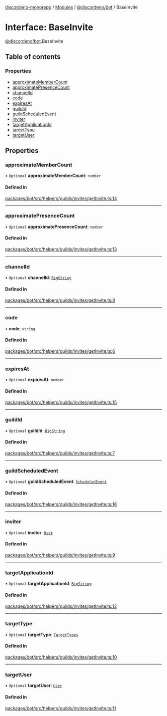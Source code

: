 [discordeno-monorepo](../README.md) / [Modules](../modules.md) / [@discordeno/bot](../modules/discordeno_bot.md) / BaseInvite

# Interface: BaseInvite

[@discordeno/bot](../modules/discordeno_bot.md).BaseInvite

## Table of contents

### Properties

- [approximateMemberCount](discordeno_bot.BaseInvite.md#approximatemembercount)
- [approximatePresenceCount](discordeno_bot.BaseInvite.md#approximatepresencecount)
- [channelId](discordeno_bot.BaseInvite.md#channelid)
- [code](discordeno_bot.BaseInvite.md#code)
- [expiresAt](discordeno_bot.BaseInvite.md#expiresat)
- [guildId](discordeno_bot.BaseInvite.md#guildid)
- [guildScheduledEvent](discordeno_bot.BaseInvite.md#guildscheduledevent)
- [inviter](discordeno_bot.BaseInvite.md#inviter)
- [targetApplicationId](discordeno_bot.BaseInvite.md#targetapplicationid)
- [targetType](discordeno_bot.BaseInvite.md#targettype)
- [targetUser](discordeno_bot.BaseInvite.md#targetuser)

## Properties

### approximateMemberCount

• `Optional` **approximateMemberCount**: `number`

#### Defined in

[packages/bot/src/helpers/guilds/invites/getInvite.ts:14](https://github.com/deepsarda/discordeno/blob/c6dc30bb/packages/bot/src/helpers/guilds/invites/getInvite.ts#L14)

---

### approximatePresenceCount

• `Optional` **approximatePresenceCount**: `number`

#### Defined in

[packages/bot/src/helpers/guilds/invites/getInvite.ts:13](https://github.com/deepsarda/discordeno/blob/c6dc30bb/packages/bot/src/helpers/guilds/invites/getInvite.ts#L13)

---

### channelId

• `Optional` **channelId**: [`BigString`](../modules/discordeno_bot.md#bigstring)

#### Defined in

[packages/bot/src/helpers/guilds/invites/getInvite.ts:8](https://github.com/deepsarda/discordeno/blob/c6dc30bb/packages/bot/src/helpers/guilds/invites/getInvite.ts#L8)

---

### code

• **code**: `string`

#### Defined in

[packages/bot/src/helpers/guilds/invites/getInvite.ts:6](https://github.com/deepsarda/discordeno/blob/c6dc30bb/packages/bot/src/helpers/guilds/invites/getInvite.ts#L6)

---

### expiresAt

• `Optional` **expiresAt**: `number`

#### Defined in

[packages/bot/src/helpers/guilds/invites/getInvite.ts:15](https://github.com/deepsarda/discordeno/blob/c6dc30bb/packages/bot/src/helpers/guilds/invites/getInvite.ts#L15)

---

### guildId

• `Optional` **guildId**: [`BigString`](../modules/discordeno_bot.md#bigstring)

#### Defined in

[packages/bot/src/helpers/guilds/invites/getInvite.ts:7](https://github.com/deepsarda/discordeno/blob/c6dc30bb/packages/bot/src/helpers/guilds/invites/getInvite.ts#L7)

---

### guildScheduledEvent

• `Optional` **guildScheduledEvent**: [`ScheduledEvent`](discordeno_bot.ScheduledEvent.md)

#### Defined in

[packages/bot/src/helpers/guilds/invites/getInvite.ts:16](https://github.com/deepsarda/discordeno/blob/c6dc30bb/packages/bot/src/helpers/guilds/invites/getInvite.ts#L16)

---

### inviter

• `Optional` **inviter**: [`User`](discordeno_bot.User.md)

#### Defined in

[packages/bot/src/helpers/guilds/invites/getInvite.ts:9](https://github.com/deepsarda/discordeno/blob/c6dc30bb/packages/bot/src/helpers/guilds/invites/getInvite.ts#L9)

---

### targetApplicationId

• `Optional` **targetApplicationId**: [`BigString`](../modules/discordeno_bot.md#bigstring)

#### Defined in

[packages/bot/src/helpers/guilds/invites/getInvite.ts:12](https://github.com/deepsarda/discordeno/blob/c6dc30bb/packages/bot/src/helpers/guilds/invites/getInvite.ts#L12)

---

### targetType

• `Optional` **targetType**: [`TargetTypes`](../enums/discordeno_bot.TargetTypes.md)

#### Defined in

[packages/bot/src/helpers/guilds/invites/getInvite.ts:10](https://github.com/deepsarda/discordeno/blob/c6dc30bb/packages/bot/src/helpers/guilds/invites/getInvite.ts#L10)

---

### targetUser

• `Optional` **targetUser**: [`User`](discordeno_bot.User.md)

#### Defined in

[packages/bot/src/helpers/guilds/invites/getInvite.ts:11](https://github.com/deepsarda/discordeno/blob/c6dc30bb/packages/bot/src/helpers/guilds/invites/getInvite.ts#L11)
